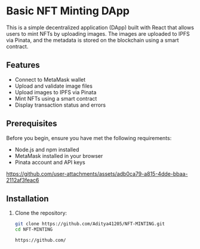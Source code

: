 
# Basic NFT Minting DApp

This is a simple decentralized application (DApp) built with React that allows users to mint NFTs by uploading images. The images are uploaded to IPFS via Pinata, and the metadata is stored on the blockchain using a smart contract.

## Features

- Connect to MetaMask wallet
- Upload and validate image files
- Upload images to IPFS via Pinata
- Mint NFTs using a smart contract
- Display transaction status and errors

## Prerequisites

Before you begin, ensure you have met the following requirements:

- Node.js and npm installed
- MetaMask installed in your browser
- Pinata account and API keys

 


https://github.com/user-attachments/assets/adb0ca79-a815-4dde-bbaa-2112af3feac6


## Installation

1. Clone the repository:
   ```sh
   git clone https://github.com/Aditya41205/NFT-MINTING.git
   cd NFT-MINTING

   https://github.com/


